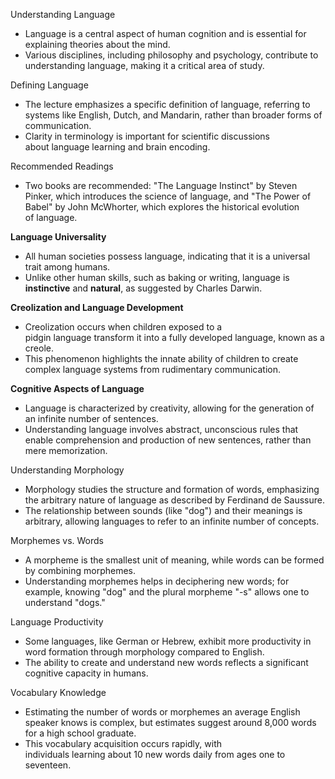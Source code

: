 Understanding Language

- Language is a central aspect of human cognition and is essential for explaining theories about the mind.
- Various disciplines, including philosophy and psychology, contribute to understanding language, making it a critical area of study.

Defining Language

- The lecture emphasizes a specific definition of language, referring to systems like English, Dutch, and Mandarin, rather than broader forms of communication.
- Clarity in terminology is important for scientific discussions about language learning and brain encoding.

Recommended Readings

- Two books are recommended: "The Language Instinct" by Steven Pinker, which introduces the science of language, and "The Power of Babel" by John McWhorter, which explores the historical evolution of language.

**Language Universality**

- All human societies possess language, indicating that it is a universal trait among humans.
- Unlike other human skills, such as baking or writing, language is **instinctive** and **natural**, as suggested by Charles Darwin.

**Creolization and Language Development**

- Creolization occurs when children exposed to a pidgin language transform it into a fully developed language, known as a creole.
- This phenomenon highlights the innate ability of children to create complex language systems from rudimentary communication.

**Cognitive Aspects of Language**

- Language is characterized by creativity, allowing for the generation of an infinite number of sentences.
- Understanding language involves abstract, unconscious rules that enable comprehension and production of new sentences, rather than mere memorization.

Understanding Morphology

- Morphology studies the structure and formation of words, emphasizing the arbitrary nature of language as described by Ferdinand de Saussure.
- The relationship between sounds (like "dog") and their meanings is arbitrary, allowing languages to refer to an infinite number of concepts.

Morphemes vs. Words

- A morpheme is the smallest unit of meaning, while words can be formed by combining morphemes.
- Understanding morphemes helps in deciphering new words; for example, knowing "dog" and the plural morpheme "-s" allows one to understand "dogs."

Language Productivity

- Some languages, like German or Hebrew, exhibit more productivity in word formation through morphology compared to English.
- The ability to create and understand new words reflects a significant cognitive capacity in humans.

Vocabulary Knowledge

- Estimating the number of words or morphemes an average English speaker knows is complex, but estimates suggest around 8,000 words for a high school graduate.
- This vocabulary acquisition occurs rapidly, with individuals learning about 10 new words daily from ages one to seventeen.